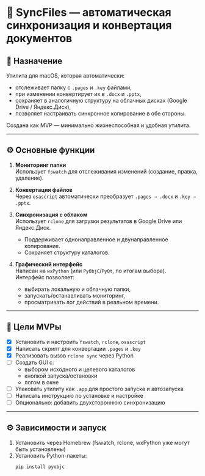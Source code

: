 # 📁 SyncFiles — автоматическая синхронизация и конвертация документов

## 🎯 Назначение

Утилита для macOS, которая автоматически:

- отслеживает папку с `.pages` и `.key` файлами,
- при изменении конвертирует их в `.docx` и `.pptx`,
- сохраняет в аналогичную структуру на облачных дисках (Google Drive / Яндекс.Диск),
- позволяет настраивать синхронное копирование в обе стороны.

Создана как MVP — минимально жизнеспособная и удобная утилита.

---

## ⚙️ Основные функции

1. **Мониторинг папки**  
   Использует `fswatch` для отслеживания изменений (создание, правка, удаление).

2. **Конвертация файлов**  
   Через `osascript` автоматически преобразует `.pages → .docx` и `.key → .pptx`.

3. **Синхронизация с облаком**  
   Использует `rclone` для загрузки результатов в Google Drive или Яндекс.Диск.  
   - Поддерживает однонаправленное и двунаправленное копирование.  
   - Сохраняет структуру каталогов.

4. **Графический интерфейс**  
   Написан на `wxPython` (или `PyObjC`/`PyQt`, по итогам выбора).  
   Интерфейс позволяет:  
   - выбирать локальную и облачную папки,  
   - запускать/останавливать мониторинг,  
   - просматривать лог действий в реальном времени.

---

## 📅 Цели MVPы

- [x] Установить и настроить `fswatch`, `rclone`, `osascript`  
- [x] Написать скрипт для конвертации `.pages` и `.key`  
- [x] Реализовать вызов `rclone sync` через Python  
- [ ] Создать GUI с:  
    - выбором исходного и целевого каталогов  
    - кнопкой запуска/остановки  
    - логом в окне  
- [ ] Упаковать утилиту как `.app` для простого запуска и автозапуска  
- [ ] Написать инструкцию по установке и настройке  
- [ ] Опционально: добавить двухстороннюю синхронизацию

---

## ⚙️ Зависимости и запуск

1. Установить через Homebrew (fswatch, rclone, wxPython уже могут быть установлены)  
2. Установить Python-пакеты:  
   ```bash
   pip install pyobjc